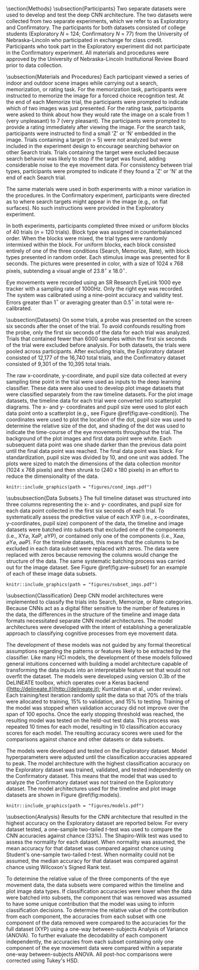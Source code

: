 \section{Methods}
\subsection{Participants}
Two separate datasets were used to develop and test the deep CNN architecture. The two datasets were collected from two separate experiments, which we refer to as Exploratory and Confirmatory. The participants for both datasets consisted of college students (Exploratory _N_ = 124; Confirmatory _N_ = 77) from the University of Nebraska-Lincoln who participated in exchange for class credit. Participants who took part in the Exploratory experiment did not participate in the Confirmatory experiment. All materials and procedures were approved by the University of Nebraska-Lincoln Institutional Review Board prior to data collection.

\subsection{Materials and Procedures}
Each participant viewed a series of indoor and outdoor scene images while carrying out a search, memorization, or rating task. For the memorization task, participants were instructed to memorize the image for a forced choice recognition test. At the end of each Memorize trial, the participants were prompted to indicate which of two images was just presented. For the rating task, participants were asked to think about how they would rate the image on a scale from 1 (very unpleasant) to 7 (very pleasant). The participants were prompted to provide a rating immediately after viewing the image. For the search task, participants were instructed to find a small 'Z' or 'N' embedded in the image. Trials containing a target (_n_ = 5) were not analyzed but were included in the experiment design to encourage searching behavior on other Search trials. Trials containing the target were excluded because search behavior was likely to stop if the target was found, adding considerable noise to the eye movement data. For consistency between trial types, participants were prompted to indicate if they found a 'Z' or 'N' at the end of each Search trial.

The same materials were used in both experiments with a minor variation in the procedures. In the Confirmatory experiment, participants were directed as to where search targets might appear in the image (e.g., on flat surfaces). No such instructions were provided in the Exploratory experiment.

In both experiments, participants completed three mixed or uniform blocks of 40 trials (_n_ = 120 trials). Block type was assigned  in counterbalanced order. When the blocks were mixed, the trial types were randomly intermixed within the block. For uniform blocks, each block consisted entirely of one of the three conditions (Search, Memorize, Rate), with block types presented in random order. Each stimulus image was presented for 8 seconds. The pictures were presented in color, with a size of 1024 x 768 pixels, subtending a visual angle of 23.8$^{\circ}$ x 18.0$^{\circ}$.

Eye movements were recorded using an SR Research EyeLink 1000 eye tracker with a sampling rate of 1000Hz. Only the right eye was recorded. The system was calibrated using a nine-point accuracy and validity test. Errors greater than 1$^{\circ}$ or averaging greater than 0.5$^{\circ}$ in total were re-calibrated.<!-- When eye movement velocities remained below 30$^{\circ}$/s for 10 consecutive samples, movement offset was detected. -->

\subsection{Datasets}
On some trials, a probe was presented on the screen six seconds after the onset of the trial. To avoid confounds resulting from the probe, only the first six seconds of the data for each trial was analyzed. Trials that contained fewer than 6000 samples within the first six seconds of the trial were excluded before analysis. For both datasets, the trials were pooled across participants. After excluding trials, the Exploratory dataset consisted of 12,177 of the 16,740 total trials, and the Confirmatory dataset consisted of 9,301 of the 10,395 total trials.

The raw x-coordinate, y-coordinate, and pupil size data collected at every sampling time point in the trial were used as inputs to the deep learning classifier. These data were also used to develop plot image datasets that were classified separately from the raw timeline datasets. For the plot image datasets, the timeline data for each trial were converted into scatterplot diagrams. The x- and y- coordinates and pupil size were used to plot each data point onto a scatterplot (e.g., see Figure \@ref(fig:ave-condition)). The coordinates were used to plot the location of the dot, pupil size was used to determine the relative size of the dot, and shading of the dot was used to indicate the time-course of the eye movements throughout the trial. The background of the plot images and first data point were white. Each subsequent data point was one shade darker than the previous data point until the final data point was reached. The final data point was black. For standardization, pupil size was divided by 10, and one unit<!-- pupil size data is reported in arbitrary units http://sr-research.jp/support/EyeLink%201000%20User%20Manual%201.5.0.pdf p.95 --> was added. The plots were sized to match the dimensions of the data collection monitor (1024 x 768 pixels) and then shrunk to (240 x 180 pixels) in an effort to reduce the dimensionality of the data.

<!-- Search Memorize Rate -->
```{r ave-condition, fig.cap = "Each trial was represented as an image. Each sample collected within the trial was plotted as a dot in the image. Pupil size was represented by the size of the dot. The time course of the eye movements was represented by the gradual darkening of the dot over time.", echo = FALSE}
knitr::include_graphics(path = "figures/cond_imgs.pdf")
```

\subsubsection{Data Subsets.}
The full timeline dataset was structured into three columns representing the x- and y- coordinates, and pupil size for each data point collected in the first six seconds of each trial. To systematically assess the predictive value of each XYP (i.e., x-coordinates, y-coordinates, pupil size) component of the data, the timeline and image datasets were batched into subsets that excluded one of the components (i.e., XY$\varnothing$, X$\varnothing$P, $\varnothing$YP), or contained only one of the components (i.e., X$\varnothing\varnothing$, $\varnothing$Y$\varnothing$, $\varnothing\varnothing$P). For the timeline datasets, this means that the columns to be excluded in each data subset were replaced with zeros. The data were replaced with zeros because removing the columns would change the structure of the data. The same systematic batching process was carried out for the image dataset. See Figure \@ref(fig:ave-subset) for an example of each of these image data subsets.

<!-- Image Subset Figures -->
```{r ave-subset, fig.cap = "Plot images were used to represent each type of data subset. As with the trials in the full XYP dataset, the time course of the eye movements was represented by the shading of the dot. The first sample of each trial was white, and the last sample was black.", echo = FALSE}
knitr::include_graphics(path = "figures/subset_imgs.pdf")
```

\subsection{Classification}
Deep CNN model architectures were implemented to classify the trials into Search, Memorize, or Rate categories. Because CNNs act as a digital filter sensitive to the number of features in the data, the differences in the structure of the timeline and image data formats necessitated separate CNN model architectures. The model architectures were developed with the intent of establishing a generalizable approach to classifying cognitive processes from eye movement data.

The development of these models was not guided by any formal theoretical assumptions regarding the patterns or features likely to be extracted by the classifier. Like many HCI models, the development of these models followed general intuitions concerned with building a model architecture capable of transforming the data inputs into an interpretable feature set that would not overfit the dataset. The models were developed using version 0.3b of the DeLINEATE toolbox, which operates over a Keras backend ([http://delineate.it](http://delineate.it); Kuntzelman et al., under review). Each training/test iteration randomly split the data so that 70\% of the trials were allocated to training, 15\% to validation, and 15\% to testing. Training of the model was stopped when validation accuracy did not improve over the span of 100 epochs. Once the early stopping threshold was reached, the resulting model was tested on the held-out test data. This process was repeated 10 times for each model, resulting in 10 classification accuracy scores for each model. The resulting accuracy scores were used for the comparisons against chance and other datasets or data subsets.

The models were developed and tested on the Exploratory dataset. Model hyperparameters were adjusted until the classification accuracies appeared to peak. The model architecture with the highest classification accuracy on the Exploratory dataset was trained, validated, and tested independently on the Confirmatory dataset. This means that the model that was used to analyze the Confirmatory dataset was not trained on the Exploratory dataset. The model architectures used for the timeline and plot image datasets are shown in Figure \@ref(fig:models).

<!-- Models -->
```{r models, fig.cap = "Two different model architectures were used to classify the timeline and image data. Both models were compiled using a categorical crossentropy loss function, and optimized with the Adam algorithm.", echo = FALSE}
knitr::include_graphics(path = "figures/models.pdf")
```

\subsection{Analysis}
Results for the CNN architecture that resulted in the highest accuracy on the Exploratory dataset are reported below. For every dataset tested, a one-sample two-tailed _t_-test was used to compare the CNN accuracies against chance (33\%). The Shapiro-Wilk test was used to assess the normality for each dataset. When normality was assumed, the mean accuracy for that dataset was compared against chance using Student's one-sample two-tailed _t_-test. When normality could not be assumed, the median accuracy for that dataset was compared against chance using Wilcoxon's Signed Rank test.

To determine the relative value of the three components of the eye movement data, the data subsets were compared within the timeline and plot image data types. If classification accuracies were lower when the data were batched into subsets, the component that was removed was assumed to have some unique contribution that the model was using to inform classification decisions. To determine the relative value of the contribution from each component, the accuracies from each subset with one component of the data removed were compared to the accuracies for the full dataset (XYP) using a one-way between-subjects Analysis of Variance (ANOVA). To further evaluate the decodability of each component independently, the accuracies from each subset containing only one component of the eye movement data were compared within a separate one-way between-subjects ANOVA. All post-hoc comparisons were corrected using Tukey's HSD.
